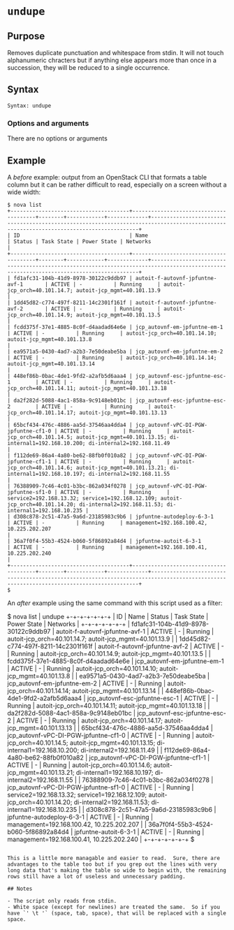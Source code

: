 # `undupe`

## Purpose
Removes duplicate punctuation and whitespace from stdin.  It will not touch alphanumeric chracters but if anything else appears more than once in a succession, they will be reduced to a single occurrence.

## Syntax
```
Syntax: undupe
```

### Options and arguments
There are no options or arguments

## Example

A _before_ example: output from an OpenStack CLI that formats a table column but it can be rather difficult to read, especially on a screen without a wide width:
```
$ nova list
+--------------------------------------+---------------------------------------+--------+------------+-------------+----------------------------------------------------------------------------------------------------------------------------------------+
| ID                                   | Name                                  | Status | Task State | Power State | Networks                                                                                                                               |
+--------------------------------------+---------------------------------------+--------+------------+-------------+----------------------------------------------------------------------------------------------------------------------------------------+
| fd1afc31-104b-41d9-8978-30122c9ddb97 | autoit-f-autovnf-jpfuntne-avf-1       | ACTIVE | -          | Running     | autoit-jcp_orch=40.101.14.7; autoit-jcp_mgmt=40.101.13.9                                                                               |
| 1dd45d82-c774-497f-8211-14c2301f161f | autoit-f-autovnf-jpfuntne-avf-2       | ACTIVE | -          | Running     | autoit-jcp_orch=40.101.14.9; autoit-jcp_mgmt=40.101.13.5                                                                               |
| fcdd375f-37e1-4885-8c0f-d4aadad64e6e | jcp_autovnf-em-jpfuntne-em-1          | ACTIVE | -          | Running     | autoit-jcp_orch=40.101.14.10; autoit-jcp_mgmt=40.101.13.8                                                                              |
| ea9571a5-0430-4ad7-a2b3-7e50deabe5ba | jcp_autovnf-em-jpfuntne-em-2          | ACTIVE | -          | Running     | autoit-jcp_orch=40.101.14.14; autoit-jcp_mgmt=40.101.13.14                                                                             |
| 448ef86b-0bac-4de1-9fd2-a2afb5d6aaa4 | jcp_autovnf-esc-jpfuntne-esc-1        | ACTIVE | -          | Running     | autoit-jcp_orch=40.101.14.11; autoit-jcp_mgmt=40.101.13.18                                                                             |
| da2f282d-5088-4ac1-858a-9c9148eb01bc | jcp_autovnf-esc-jpfuntne-esc-2        | ACTIVE | -          | Running     | autoit-jcp_orch=40.101.14.17; autoit-jcp_mgmt=40.101.13.13                                                                             |
| 65bcf434-476c-4886-aa5d-37546aa4dda4 | jcp_autovnf-vPC-DI-PGW-jpfuntne-cf1-0 | ACTIVE | -          | Running     | autoit-jcp_orch=40.101.14.5; autoit-jcp_mgmt=40.101.13.15; di-internal1=192.168.10.200; di-internal2=192.168.11.49                     |
| f112de69-86a4-4a80-be62-88fb0f010a82 | jcp_autovnf-vPC-DI-PGW-jpfuntne-cf1-1 | ACTIVE | -          | Running     | autoit-jcp_orch=40.101.14.6; autoit-jcp_mgmt=40.101.13.21; di-internal1=192.168.10.197; di-internal2=192.168.11.55                     |
| 76388909-7c46-4c01-b3bc-862a034f0278 | jcp_autovnf-vPC-DI-PGW-jpfuntne-sf1-0 | ACTIVE | -          | Running     | service2=192.168.13.32; service1=192.168.12.109; autoit-jcp_orch=40.101.14.20; di-internal2=192.168.11.53; di-internal1=192.168.10.235 |
| d308c878-2c51-47a5-9a6d-23185983c9b6 | jpfuntne-autodeploy-6-3-1             | ACTIVE | -          | Running     | management=192.168.100.42, 10.225.202.207                                                                                              |
| 36a7f0f4-55b3-4524-b060-5f86892a84d4 | jpfuntne-autoit-6-3-1                 | ACTIVE | -          | Running     | management=192.168.100.41, 10.225.202.240                                                                                              |
+--------------------------------------+---------------------------------------+--------+------------+-------------+----------------------------------------------------------------------------------------------------------------------------------------+
$
```

An _after_ example using the same command with this script used as a filter:

$ nova list | undupe
+-+-+-+-+-+-+
| ID | Name | Status | Task State | Power State | Networks |
+-+-+-+-+-+-+
| fd1afc31-104b-41d9-8978-30122c9ddb97 | autoit-f-autovnf-jpfuntne-avf-1 | ACTIVE | - | Running | autoit-jcp_orch=40.101.14.7; autoit-jcp_mgmt=40.101.13.9 |
| 1dd45d82-c774-497f-8211-14c2301f161f | autoit-f-autovnf-jpfuntne-avf-2 | ACTIVE | - | Running | autoit-jcp_orch=40.101.14.9; autoit-jcp_mgmt=40.101.13.5 |
| fcdd375f-37e1-4885-8c0f-d4aadad64e6e | jcp_autovnf-em-jpfuntne-em-1 | ACTIVE | - | Running | autoit-jcp_orch=40.101.14.10; autoit-jcp_mgmt=40.101.13.8 |
| ea9571a5-0430-4ad7-a2b3-7e50deabe5ba | jcp_autovnf-em-jpfuntne-em-2 | ACTIVE | - | Running | autoit-jcp_orch=40.101.14.14; autoit-jcp_mgmt=40.101.13.14 |
| 448ef86b-0bac-4de1-9fd2-a2afb5d6aaa4 | jcp_autovnf-esc-jpfuntne-esc-1 | ACTIVE | - | Running | autoit-jcp_orch=40.101.14.11; autoit-jcp_mgmt=40.101.13.18 |
| da2f282d-5088-4ac1-858a-9c9148eb01bc | jcp_autovnf-esc-jpfuntne-esc-2 | ACTIVE | - | Running | autoit-jcp_orch=40.101.14.17; autoit-jcp_mgmt=40.101.13.13 |
| 65bcf434-476c-4886-aa5d-37546aa4dda4 | jcp_autovnf-vPC-DI-PGW-jpfuntne-cf1-0 | ACTIVE | - | Running | autoit-jcp_orch=40.101.14.5; autoit-jcp_mgmt=40.101.13.15; di-internal1=192.168.10.200; di-internal2=192.168.11.49 |
| f112de69-86a4-4a80-be62-88fb0f010a82 | jcp_autovnf-vPC-DI-PGW-jpfuntne-cf1-1 | ACTIVE | - | Running | autoit-jcp_orch=40.101.14.6; autoit-jcp_mgmt=40.101.13.21; di-internal1=192.168.10.197; di-internal2=192.168.11.55 |
| 76388909-7c46-4c01-b3bc-862a034f0278 | jcp_autovnf-vPC-DI-PGW-jpfuntne-sf1-0 | ACTIVE | - | Running | service2=192.168.13.32; service1=192.168.12.109; autoit-jcp_orch=40.101.14.20; di-internal2=192.168.11.53; di-internal1=192.168.10.235 |
| d308c878-2c51-47a5-9a6d-23185983c9b6 | jpfuntne-autodeploy-6-3-1 | ACTIVE | - | Running | management=192.168.100.42, 10.225.202.207 |
| 36a7f0f4-55b3-4524-b060-5f86892a84d4 | jpfuntne-autoit-6-3-1 | ACTIVE | - | Running | management=192.168.100.41, 10.225.202.240 |
+-+-+-+-+-+-+
$
```

This is a little more managable and easier to read.  Sure, there are advantages to the table too but if you grep out the lines with very long data that's making the table so wide to begin with, the remaining rows still have a lot of useless and unnecessary padding.

## Notes

- The script only reads from stdin.
- White space (except for newlines) are treated the same.  So if you have `' \t '` (space, tab, space), that will be replaced with a single space.

